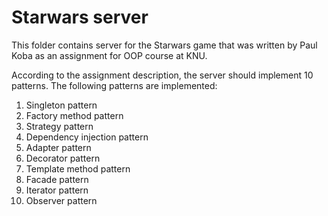 # Starwars server

This folder contains server for the Starwars game that was written by Paul Koba as an assignment for OOP course at KNU.

According to the assignment description, the server should implement 10 patterns. The following patterns are implemented:

1. Singleton pattern
2. Factory method pattern
3. Strategy pattern
4. Dependency injection pattern
5. Adapter pattern
6. Decorator pattern
7. Template method pattern
8. Facade pattern
9. Iterator pattern
10. Observer pattern